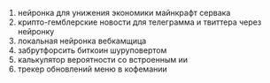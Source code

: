 1) нейронка для унижения экономики майнкрафт сервака
4) крипто-гемблерские новости для телеграмма и твиттера через нейронку
8) локальная нейронка вебкамщица
8) забрутфорсить биткоин шуруповертом
9) калькулятор вероятности со встроенным ии
10) трекер обновлений меню в кофемании